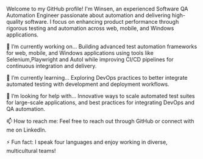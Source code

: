 Welcome to my GitHub profile! I'm Winsen, an experienced Software QA Automation Engineer passionate about automation and delivering high-quality software. I focus on enhancing product performance through rigorous testing and automation across web, mobile, and Windows applications. 

🔭 I’m currently working on...
Building advanced test automation frameworks for web, mobile, and Windows applications using tools like Selenium,Playwright and AutoI while improving CI/CD pipelines for continuous integration and delivery.    

🌱 I’m currently learning...
Exploring DevOps practices to better integrate automated testing with development and deployment workflows. 
 
🤔 I’m looking for help with... 
Innovative ways to scale automated test suites for large-scale applications, and best practices for integrating DevOps and QA automation.  

📫 How to reach me:
Feel free to reach out through GitHub or connect with me on LinkedIn. 

⚡ Fun fact:
I speak four languages and enjoy working in diverse, multicultural teams! 
  





